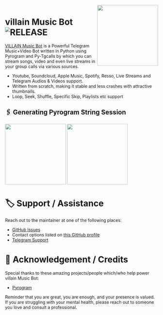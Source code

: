 <img src="https://te.legra.ph/file/73b81e6823d4145c5012d.jpg" align="right" width="200" height="200"/>

# villain Music Bot <img src="https://img.shields.io/github/v/release/rohitraj-hub-hero/VILLIAN-MUSICXD?color=black&logo=github&logoColor=black&style=social" alt="RELEASE">

[VILLAIN Music Bot](https://github.com/rohitraj-hub-hero/VILLIAN-MUSICXD) is a Powerful Telegram Music+Video Bot written in Python using Pyrogram and Py-Tgcalls by which you can stream songs, video and even live streams in your group calls via various sources.

* Youtube, Soundcloud, Apple Music, Spotify, Resso, Live Streams and Telegram Audios & Videos support.
* Written from scratch, making it stable and less crashes with attractive thumbnails.
* Loop, Seek, Shuffle, Specific Skip, Playlists etc support
## 🖇 Generating Pyrogram String Session

<p>
<a href="https://replit.com/@NotReallyShikhar/Yukki-Music-String-Gen"><img src="https://img.shields.io/badge/Generate%20On%20Repl-blueviolet?style=for-the-badge&logo=appveyor" width="200""/></a>
<a href="https://t.me/YukkiStringBot"><img src="https://img.shields.io/badge/TG%20String%20Gen%20Bot-blueviolet?style=for-the-badge&logo=appveyor" width="200""/></a>
</p>


# 🏷 Support / Assistance

Reach out to the maintainer at one of the following places:

- [GitHub Issues](https://github.com/TeamYukki/yukkimusicbot/issues/new?assignees=&labels=question&template=SUPPORT_QUESTION.md&title=support%3A+)
- Contact options listed on [this GitHub profile](https://github.com/rohitraj-hub-hero)
- [Telegram Support](https://t.me/villain_supports)


# 📑 Acknowledgement / Credits

Special thanks to these amazing projects/people which/who help power villain Music Bot:

- [Pyrogram](https://github.com/rohitraj-hub-hero)

Reminder that you are great, you are enough, and your presence is valued. If you are struggling with your mental health, please reach out to someone you love and consult a professional.
